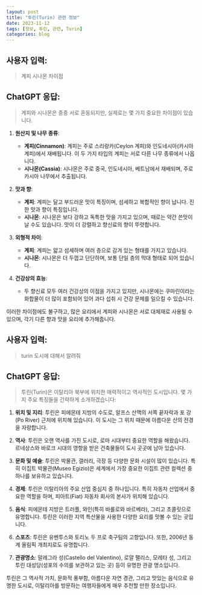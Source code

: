 ```yaml
---
layout: post
title: "투린(Turin) 관련 정보"
date: 2023-11-12
tags: [정보, 투린, 관련, Turin]
categories: blog
---
```


## 사용자 입력:
> 계피 시나몬 차이점

## ChatGPT 응답:
> 계피와 시나몬은 종종 서로 혼동되지만, 실제로는 몇 가지 중요한 차이점이 있습니다.

1. **원산지 및 나무 종류**:
   - **계피(Cinnamon)**: 계피는 주로 스리랑카(Ceylon 계피)와 인도네시아(카시아 계피)에서 재배됩니다. 이 두 가지 타입의 계피는 서로 다른 나무 종류에서 나옵니다.
   - **시나몬(Cassia)**: 시나몬은 주로 중국, 인도네시아, 베트남에서 재배되며, 주로 카시아 나무에서 추출됩니다.

2. **맛과 향**:
   - **계피**: 계피는 달고 부드러운 맛이 특징이며, 섬세하고 복합적인 향이 납니다. 진한 맛과 향이 특징입니다.
   - **시나몬**: 시나몬은 보다 강하고 독특한 맛을 가지고 있으며, 때로는 약간 쓴맛이 날 수도 있습니다. 맛이 더 강렬하고 향신료의 향이 뚜렷합니다.

3. **외형적 차이**:
   - **계피**: 계피는 얇고 섬세하며 여러 층으로 감겨 있는 형태를 가지고 있습니다.
   - **시나몬**: 시나몬은 더 두껍고 단단하며, 보통 단일 층의 막대 형태로 되어 있습니다.

4. **건강상의 효능**:
   - 두 향신료 모두 여러 건강상의 이점을 가지고 있지만, 시나몬에는 쿠마린이라는 화합물이 더 많이 포함되어 있어 과다 섭취 시 건강 문제를 일으킬 수 있습니다.

이러한 차이점에도 불구하고, 많은 요리에서 계피와 시나몬은 서로 대체재로 사용될 수 있으며, 각기 다른 향과 맛을 요리에 추가해줍니다.

## 사용자 입력:
> turin 도시에 대해서 알려줘

## ChatGPT 응답:
> 투린(Turin)은 이탈리아 북부에 위치한 매력적이고 역사적인 도시입니다. 몇 가지 주요 특징들을 간략하게 소개하겠습니다:

1. **위치 및 지리**: 투린은 피에몬테 지방의 수도로, 알프스 산맥의 서쪽 끝자락과 포 강(Po River) 근처에 위치해 있습니다. 이 도시는 그 위치 때문에 아름다운 산의 전경을 자랑합니다.

2. **역사**: 투린은 오랜 역사를 가진 도시로, 로마 시대부터 중요한 역할을 해왔습니다. 르네상스와 바로크 시대의 영향을 받은 건축물들이 도시 곳곳에 남아 있습니다.

3. **문화 및 예술**: 투린은 박물관, 갤러리, 극장 등 다양한 문화 시설이 많이 있습니다. 특히 이집트 박물관(Museo Egizio)은 세계에서 가장 중요한 이집트 관련 컬렉션 중 하나를 보유하고 있습니다.

4. **경제**: 투린은 이탈리아의 주요 산업 중심지 중 하나입니다. 특히 자동차 산업에서 중요한 역할을 하며, 피아트(Fiat) 자동차 회사의 본사가 위치해 있습니다.

5. **음식**: 피에몬테 지방은 트러플, 와인(특히 바롤로와 바르베라), 그리고 초콜릿으로 유명합니다. 투린은 이러한 지역 특산물을 사용한 다양한 요리를 맛볼 수 있는 곳입니다.

6. **스포츠**: 투린은 유벤투스와 토리노 두 프로 축구팀의 고향입니다. 또한, 2006년 동계 올림픽 개최지로도 유명합니다.

7. **관광명소**: 말레그라 성(Castello del Valentino), 로얄 팰리스, 모레타 성, 그리고 투린 대성당(성포의 수의를 보관하고 있는 곳) 등이 유명한 관광 명소입니다.

투린은 그 역사적 가치, 문화적 풍부함, 아름다운 자연 경관, 그리고 맛있는 음식으로 유명한 도시로, 이탈리아를 방문하는 여행자들에게 매우 추천할 만한 장소입니다.

